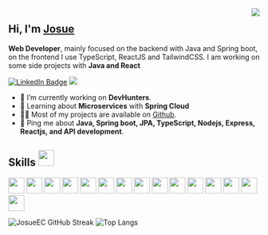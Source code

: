 <img align="right" src="https://media.licdn.com/dms/image/D4E16AQGVfpaS3n8D5A/profile-displaybackgroundimage-shrink_350_1400/0/1692461866158?e=1697673600&v=beta&t=iSy5P_zhPUS_HOu70-jVVuFPpL9bF0H67cO8DOas2Vs" />

<h2>Hi, I'm <a href='#'>Josue</a></h2>
<p><strong>Web Developer</strong>, mainly focused on the backend with Java and Spring boot, on the frontend I use TypeScript, ReactJS and TailwindCSS. I am working on some side projects with <strong>Java and React</strong></p>
<p><a href="https://www.linkedin.com/in/josue-evangelista-cruz-213461264/"><img src="https://img.shields.io/badge/-@JosueEC-0077B5?style=flat-square&amp;labelColor=0077B5&amp;logo=LinkedIn&amp;link=https://www.linkedin.com/in/josue-evangelista-cruz-213461264/" alt="LinkedIn Badge"></a>  <img src="https://img.shields.io/badge/-josueev.cruz@gmail.com-0077B5?style=flat-square&amp;labelColor=0077B5&amp;logo=Gmail&amp; alt="Gmail Badge"></p>
<ul>
<li>🔭 I’m currently working on <strong>DevHunters</strong>.</li>
<li>🧐 Learning about <strong>Microservices</strong> with <strong>Spring Cloud</strong></li>
<li>👨‍💻 Most of my projects are available on <a href="https://github.com/JosueEC">Github</a>.</li>
<li>💬 Ping me about <strong>Java, Spring boot, JPA, TypeScript, Nodejs, Express, Reactjs, and API development</strong>.</li>
</ul>
<h2>Skills <img src = "https://media2.giphy.com/media/QssGEmpkyEOhBCb7e1/giphy.gif?cid=ecf05e47a0n3gi1bfqntqmob8g9aid1oyj2wr3ds3mg700bl&rid=giphy.gif" width = 32px></h2>
<p align="left">
<img width ='32px' src ='https://raw.githubusercontent.com/rahulbanerjee26/githubAboutMeGenerator/main/icons/java.svg'>
<img width ='32px' src ='https://raw.githubusercontent.com/rahulbanerjee26/githubAboutMeGenerator/main/icons/spring.svg'>
<img width ='32px' src ='https://raw.githubusercontent.com/rahulbanerjee26/githubAboutMeGenerator/main/icons/nodejs.svg'>
<img width ='32px' src ='https://raw.githubusercontent.com/rahulbanerjee26/githubAboutMeGenerator/main/icons/express.svg'>
<img width ='32px' src ='https://raw.githubusercontent.com/rahulbanerjee26/githubAboutMeGenerator/main/icons/postgresql.svg'>
<img width ='32px' src ='https://raw.githubusercontent.com/rahulbanerjee26/githubAboutMeGenerator/main/icons/mysql.svg'>
<img width ='32px' src ='https://raw.githubusercontent.com/rahulbanerjee26/githubAboutMeGenerator/main/icons/reactjs.svg'>
<img width ='32px' src ='https://raw.githubusercontent.com/rahulbanerjee26/githubAboutMeGenerator/main/icons/tailwind.svg'>
<img width ='32px' src ='https://raw.githubusercontent.com/rahulbanerjee26/githubAboutMeGenerator/main/icons/redux.svg'>
<img width ='32px' src ='https://raw.githubusercontent.com/rahulbanerjee26/githubAboutMeGenerator/main/icons/html.svg'>
<img width ='32px' src ='https://raw.githubusercontent.com/rahulbanerjee26/githubAboutMeGenerator/main/icons/css.svg'>
<img width ='32px' src ='https://raw.githubusercontent.com/rahulbanerjee26/githubAboutMeGenerator/main/icons/javascript.svg'>
<img width ='32px' src ='https://raw.githubusercontent.com/rahulbanerjee26/githubAboutMeGenerator/main/icons/typescript.svg'>
<img width ='32px' src ='https://raw.githubusercontent.com/rahulbanerjee26/githubAboutMeGenerator/main/icons/postman.svg'>
<img width ='32px' src ='https://raw.githubusercontent.com/rahulbanerjee26/githubAboutMeGenerator/main/icons/git.svg'>
</p>


![JosueEC GitHub Streak](https://github-readme-streak-stats.herokuapp.com/?user=josueec&theme=dark&hide_border=true)
 ![Top Langs](https://github-readme-stats.vercel.app/api/top-langs/?username=josueec&theme=dark&show_icons=true&hide_border=true&layout=compact)
